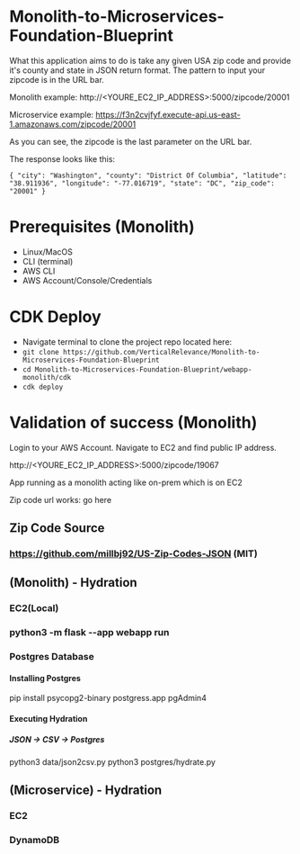 # Monolith-to-Microservices-Foundation-Blueprint
What this application aims to do is take any given USA zip code and provide it's county and state in JSON return format.
The pattern to input your zipcode is in the URL bar.

Monolith example:
http://<YOURE_EC2_IP_ADDRESS>:5000/zipcode/20001

Microservice example:
https://f3n2cvjfyf.execute-api.us-east-1.amazonaws.com/zipcode/20001

As you can see, the zipcode is the last parameter on the URL bar.

The response looks like this:

`{
    "city": "Washington",
    "county": "District Of Columbia",
    "latitude": "38.911936",
    "longitude": "-77.016719",
    "state": "DC",
    "zip_code": "20001"
}
`


# Prerequisites (Monolith)
* Linux/MacOS
* CLI (terminal)
* AWS CLI
* AWS Account/Console/Credentials
# CDK Deploy
* Navigate terminal to clone the project repo located here:
* `git clone https://github.com/VerticalRelevance/Monolith-to-Microservices-Foundation-Blueprint`
* `cd Monolith-to-Microservices-Foundation-Blueprint/webapp-monolith/cdk`
* `cdk deploy`

# Validation of success (Monolith)
Login to your AWS Account. Navigate to EC2 and find public IP address.

http://<YOURE_EC2_IP_ADDRESS>:5000/zipcode/19067


App running as a monolith acting like on-prem which is on EC2
<Screenshot>

Zip code url works: go <link> here


## Zip Code Source
### https://github.com/millbj92/US-Zip-Codes-JSON (MIT)


## (Monolith) - Hydration
### EC2(Local)
### python3 -m flask --app webapp run
### Postgres Database
#### Installing Postgres
pip install psycopg2-binary
postgress.app
pgAdmin4
#### Executing Hydration
##### JSON -> CSV -> Postgres
python3 data/json2csv.py
python3 postgres/hydrate.py







## (Microservice) - Hydration
### EC2
### DynamoDB



